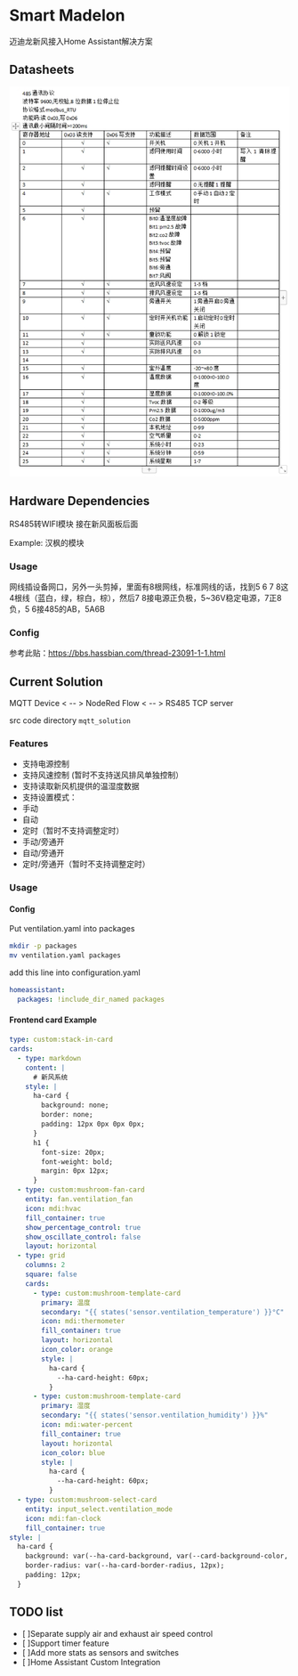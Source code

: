 # Smart Madelon

迈迪龙新风接入Home Assistant解决方案

## Datasheets
![Datasheets](assets/datasheets.jpg)

## Hardware Dependencies
RS485转WIFI模块 接在新风面板后面

Example:
汉枫的模块

### Usage
网线插设备网口，另外一头剪掉，里面有8根网线，标准网线的话，找到5 6 7 8这4根线（蓝白，绿，棕白，棕），然后7 8接电源正负极，5~36V稳定电源，7正8负，5 6接485的AB，5A6B

### Config
参考此贴：https://bbs.hassbian.com/thread-23091-1-1.html

## Current Solution

MQTT Device < -- > NodeRed Flow < -- > RS485 TCP server 

src code directory `mqtt_solution`

### Features
- 支持电源控制
- 支持风速控制 (暂时不支持送风排风单独控制）
- 支持读取新风机提供的温湿度数据
- 支持设置模式：
 - 手动
 - 自动
 - 定时（暂时不支持调整定时）
 - 手动/旁通开
 - 自动/旁通开
 - 定时/旁通开（暂时不支持调整定时）

### Usage
#### Config
Put ventilation.yaml into packages

```bash
mkdir -p packages
mv ventilation.yaml packages
```

add this line into configuration.yaml
```yaml
homeassistant:
  packages: !include_dir_named packages
```

#### Frontend card Example

```yaml
type: custom:stack-in-card
cards:
  - type: markdown
    content: |
      # 新风系统
    style: |
      ha-card {
        background: none;
        border: none;
        padding: 12px 0px 0px 0px;
      }
      h1 {
        font-size: 20px;
        font-weight: bold;
        margin: 0px 12px;
      }
  - type: custom:mushroom-fan-card
    entity: fan.ventilation_fan
    icon: mdi:hvac
    fill_container: true
    show_percentage_control: true
    show_oscillate_control: false
    layout: horizontal
  - type: grid
    columns: 2
    square: false
    cards:
      - type: custom:mushroom-template-card
        primary: 温度
        secondary: "{{ states('sensor.ventilation_temperature') }}°C"
        icon: mdi:thermometer
        fill_container: true
        layout: horizontal
        icon_color: orange
        style: |
          ha-card {
            --ha-card-height: 60px;
          }
      - type: custom:mushroom-template-card
        primary: 湿度
        secondary: "{{ states('sensor.ventilation_humidity') }}%"
        icon: mdi:water-percent
        fill_container: true
        layout: horizontal
        icon_color: blue
        style: |
          ha-card {
            --ha-card-height: 60px;
          }
  - type: custom:mushroom-select-card
    entity: input_select.ventilation_mode
    icon: mdi:fan-clock
    fill_container: true
style: |
  ha-card {
    background: var(--ha-card-background, var(--card-background-color, white));
    border-radius: var(--ha-card-border-radius, 12px);
    padding: 12px;
  }
```

## TODO list

- [ ]Separate supply air and exhaust air speed control
- [ ]Support timer feature
- [ ]Add more stats as sensors and switches
- [ ]Home Assistant Custom Integration

